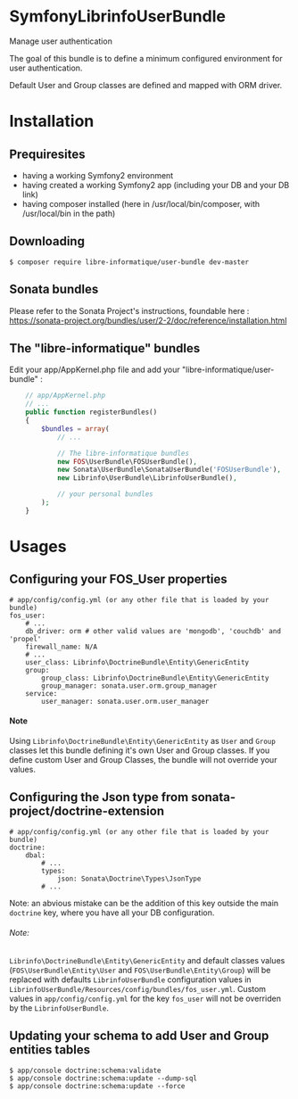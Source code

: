 # SymfonyLibrinfoUserBundle
Manage user authentication

The goal of this bundle is to define a minimum configured environment for user authentication.

Default User and Group classes are defined and mapped with ORM driver.

Installation
============

Prequiresites
-------------

- having a working Symfony2 environment
- having created a working Symfony2 app (including your DB and your DB link)
- having composer installed (here in /usr/local/bin/composer, with /usr/local/bin in the path)

Downloading
-----------
```
$ composer require libre-informatique/user-bundle dev-master
```

Sonata bundles
--------------

Please refer to the Sonata Project's instructions, foundable here :
https://sonata-project.org/bundles/user/2-2/doc/reference/installation.html

The "libre-informatique" bundles
--------------------------------

Edit your app/AppKernel.php file and add your "libre-informatique/user-bundle" :

```php
    // app/AppKernel.php
    // ...
    public function registerBundles()
    {
        $bundles = array(
            // ...

            // The libre-informatique bundles
            new FOS\UserBundle\FOSUserBundle(),
            new Sonata\UserBundle\SonataUserBundle('FOSUserBundle'),
            new Librinfo\UserBundle\LibrinfoUserBundle(),

            // your personal bundles
        );
    }
```

Usages
======

Configuring your FOS_User properties
------------------------------------

```
# app/config/config.yml (or any other file that is loaded by your bundle)
fos_user:
    # ...
    db_driver: orm # other valid values are 'mongodb', 'couchdb' and 'propel'
    firewall_name: N/A 
    # ...
    user_class: Librinfo\DoctrineBundle\Entity\GenericEntity
    group:
        group_class: Librinfo\DoctrineBundle\Entity\GenericEntity
        group_manager: sonata.user.orm.group_manager
    service:
        user_manager: sonata.user.orm.user_manager
```

#### Note
Using ```Librinfo\DoctrineBundle\Entity\GenericEntity``` as ```User``` and ```Group``` classes let this bundle defining it's own User and Group classes.
If you define custom User and Group Classes, the bundle will not override your values.

Configuring the Json type from sonata-project/doctrine-extension
----------------------------------------------------------------

```
# app/config/config.yml (or any other file that is loaded by your bundle)
doctrine:
    dbal:
        # ...
        types:
            json: Sonata\Doctrine\Types\JsonType
        # ...
```

Note: an abvious mistake can be the addition of this key outside the main ```doctrine``` key, where you have all your DB configuration.

###### Note:
```Librinfo\DoctrineBundle\Entity\GenericEntity``` and default classes values (```FOS\UserBundle\Entity\User``` and ```FOS\UserBundle\Entity\Group```) will be replaced with defaults ```LibrinfoUserBundle``` configuration values in ```LibrinfoUserBundle/Resources/config/bundles/fos_user.yml```. Custom values in ```app/config/config.yml``` for the key ```fos_user``` will not be overriden by the ```LibrinfoUserBundle```.

Updating your schema to add User and Group entities tables
----------------------------------------------------------

    $ app/console doctrine:schema:validate
    $ app/console doctrine:schema:update --dump-sql
    $ app/console doctrine:schema:update --force
